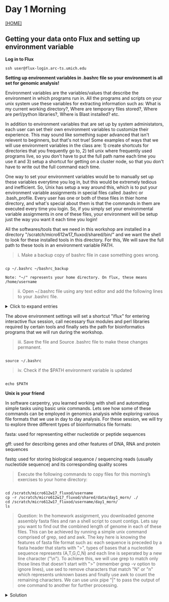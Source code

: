 # Day 1 Morning
[[HOME]](https://github.com/alipirani88/Comparative_Genomics/blob/master/README.md)

## Getting your data onto Flux and setting up environment variable

**Log in to Flux**

```
ssh user@flux-login.arc-ts.umich.edu
```

<!-- **Set up your .bashrc file so your environment is all set for genomic analysis!** -->

**Setting up environment variables in .bashrc file so your environment is all set for genomic analysis!**

Environment variables are the variables/values that describe the environment in which programs run in. All the programs and scripts on your unix system use these variables for extracting information such as: What is my current working directory?, Where are temporary files stored?, Where are perl/python libraries?, Where is Blast installed? etc. 

In addition to environment variables that are set up by system administators, each user can set their own environment variables to customize their experience. This may sound like something super advanced that isn't relevent to beginners, but that's not true! Some examples of ways that we will use environment variables in the class are: 1) create shortcuts for directories that you frequently go to, 2) tell unix where frequently used programs live, so you don't have to put the full path name each time you use it and 3) setup a shortcut for getting on a cluster node, so that you don't have to write out the full command each time.

One way to set your environment variables would be to manually set up these variables everytime you log in, but this would be extremely tedious and inefficient. So, Unix has setup a way around this, which is to put your environment variable assignments in special files called .bashrc or .bash_profile. Every user has one or both of these files in thier home directory, and what's special about them is that the commands in them are executed every time you login. So, if you simply set your environmental variable assignments in one of these files, your environment will be setup just the way you want it each time you login!

All the softwares/tools that we need in this workshop are installed in a directory "/scratch/micro612w17_fluxod/shared/bin/" and we want the shell to look for these installed tools in this directory. For this, We will save the full path to these tools in an environment variable PATH.

>i. Make a backup copy of bashrc file in case something goes wrong. 
	
```

cp ~/.bashrc ~/bashrc_backup

Note: "~/" represents your home directory. On flux, these means /home/username

```
	
>ii. Open ~/.bashrc file using any text editor and add the following lines to your .bashrc file.

<details>
  <summary>Click to expand entries</summary>
  
```
## Micro612 Workshop ENV

#Aliases
alias iflux='qsub -I -V -l nodes=1:ppn=1,mem=4000mb,walltime=1:00:00:00 -q fluxod -l qos=flux -A micro612w17_fluxod'

# Flux Modules
module load python-anaconda2/latest
module load perl-modules

# Perl Libraries
export PERL5LIB=/scratch/micro612w17_fluxod/shared/bin/PAGIT/lib:/scratch/micro612w17_fluxod/shared/bin/vcftools_0.1.12b/perl:$PERL5LIB
export PERL5LIB=/scratch/micro612w17_fluxod/shared/perl_libs:$PERL5LIB

# Bioinformatics Tools
export PATH=$PATH:/scratch/micro612w17_fluxod/shared/bin/mauve_snapshot_2015-02-13/linux-x64/
export PATH=$PATH:/scratch/micro612w17_fluxod/shared/bin/blast/bin/
export PATH=$PATH:/scratch/micro612w17_fluxod/shared/bin/vcftools_0.1.12b/perl/
export PATH=$PATH:/scratch/micro612w17_fluxod/shared/bin/tabix-0.2.6/
export PATH=$PATH:/scratch/micro612w17_fluxod/shared/bin/bwa-0.7.12/
export PATH=$PATH:/scratch/micro612w17_fluxod/shared/bin/Trimmomatic/
export PATH=$PATH:/scratch/micro612w17_fluxod/shared/bin/bcftools-1.2/
export PATH=$PATH:/scratch/micro612w17_fluxod/shared/bin/samtools-1.2/
export PATH=$PATH:/scratch/micro612w17_fluxod/shared/bin/sratoolkit/bin/
export PATH=$PATH:/scratch/micro612w17_fluxod/shared/bin/Spades/bin/
export PATH=$PATH:/scratch/micro612w17_fluxod/shared/bin/FastQC/
export PATH=$PATH:/scratch/micro612w17_fluxod/shared/bin/GenomeAnalysisTK-3.3-0/
export PATH=$PATH:/scratch/micro612w17_fluxod/shared/bin/picard-tools-1.130/
export PATH=$PATH:/scratch/micro612w17_fluxod/shared/bin/qualimap_v2.1/
export PATH=$PATH:/scratch/micro612w17_fluxod/shared/bin/vcftools_0.1.12b/bin/
export PATH=$PATH:/scratch/micro612w17_fluxod/shared/bin/snpEff/
export PATH=$PATH:/scratch/micro612w17_fluxod/shared/bin/PAGIT/ABACAS/
export PATH=$PATH:/scratch/micro612w17_fluxod/shared/bin/blast-2.2.26/bin/
export PATH=$PATH:/scratch/micro612w17_fluxod/shared/bin/quast/
export PATH=$PATH:/scratch/micro612w17_fluxod/shared/bin/MUMmer3.23/

```

</details>

The above environment settings will set a shortcut "iflux" for entering interactive flux session, call necessary flux modules and perl libraries required by certain tools and finally sets the path for bioinformatics programs that we will run during the workshop.

>iii. Save the file and Source .bashrc file to make these changes permanent.

```

source ~/.bashrc

```

>iv. Check if the $PATH environment variable is updated

```

echo $PATH

```


<!-- Check the dependencies Pending
tree file system Pending
-->


**Unix is your friend**


In software carpentry, you learned working with shell and automating simple tasks using basic unix commands. Lets see how some of these commands can be employed in genomics analysis while exploring various file formats that we use in day to day analysis. For these session, we will try to explore three different types of bioinformatics file formats: 

fasta: used for representing either nucleotide or peptide sequences

gff: used for describing genes and other features of DNA, RNA and protein sequences

fastq: used for storing biological sequence / sequencing reads (usually nucleotide sequence) and its corresponding quality scores

> Execute the following commands to copy files for this morning’s exercises to your home directory: 

```

cd /scratch/micro612w17_fluxod/username
cp -r /scratch/micro612w17_fluxod/shared/data/day1_morn/ ./
cd /scratch/micro612w17_fluxod/username/day1_morn/
ls

```

> Question: In the homework assignment, you downloaded genome assembly fasta files and ran a shell script to count contigs. Lets say you want to find out the combined length of genome in each of these files. This can be achieved by running a simple unix command comprised of grep, sed and awk. The key here is knowing the features of fasta file format such as: each sequence is preceded by a fasta header that starts with ">", types of bases that a nucleotide sequence represents (A,T,G,C,N) and each line is seperated by a new line character ("\n"). To achieve this, we will use grep to match only those lines that doesn't start with ">" (remember grep -v option to ignore lines), use sed to remove characters that match "N" or "n" which represents unknown bases and finally use awk to count the remaining characters. We can use unix pipe "|" to pass the output of one command to another for further processing.


<details>
  <summary>Solution</summary>
```

grep -v '^>' filename.fasta | sed 's/[N,n]//g' | awk -F '\n' '{sum += length} END {print sum}'


Note:

- The sign "^" inside the grep pattern represents any pattern that starts with ">" and -v asks grep to ignore those lines.
- Use "|" to pass these lines to sed. sed stands for stream editor and can be used to parse, transform and replace text. Here, we are removing the characters "N" or "n" and keeping only "A,T,G,C" bases
- awk consists of three blocks: The first block (-F '\n') tells awk how each line is seperated from each other using a field seperator, the second block will keep counting characters in a line (using awk's default option "length") and save it in a variable "sum" and when it runs through all the lines in a stream, the third block will print the value of sum which represents total bases in a fasta file.

```

</details>

The GFF (General Feature Format) format is a tab-seperated file and consists of one line per feature, each containing 9 columns of data.

column 1: seqname - name of the genome or contig or scaffold

column 2: source - name of the program that generated this feature, or the data source (database or project name)

column 3: feature - feature type name, e.g. Gene, exon, CDS, rRNA, tRNA, CRISPR, etc.

column 4: start - Start position of the feature, with sequence numbering starting at 1.

column 5: end - End position of the feature, with sequence numbering starting at 1.

column 6: score - A floating point value.

column 7: strand - defined as + (forward) or - (reverse).

column 8: frame - One of '0', '1' or '2'. '0' indicates that the first base of the feature is the first base of a codon, '1' that the second base is the first base of a codon, and so on..

column 9: attribute - A semicolon-separated list of tag-value pairs, providing additional information about each feature such as gene name, product name etc.

> Use less to explore first few lines of a gff file sample.gff

```

less sample.gff

```

Note: lines starting with pound sign "#" represent comments and are used to document extra information about the features.

You will notice that the GFF format follows version 3 specifications("##gff-version 3"), followed by genome name("#Genome: 1087440.3|Klebsiella pneumoniae subsp. pneumoniae KPNIH1"), date("#Date:02/09/2017") when it was generated, contig name("##sequence-region") and finally tab-seperated lines describing features.

> Question: Suppose, you want to find out the number of annotated features in a gff file. how will you achieve this using grep and wc?

<details>
  <summary>Solution</summary>
```
grep -v '^#' sample.gff | wc -l
```
</details>

> Question: How about couting the number of rRNA features in a gff file using grep, awk and wc? Note: Awk is a very powerful utility for working with columns in a file. 

<details>
  <summary>Solution</summary>
```

grep -v '^#' sample.gff | awk -F '\t' '{print $3}' | grep 'rRNA' | wc -l

Or number of CDS or tRNA features?
grep -v '^#' sample.gff | awk -F '\t' '{print $3}' | grep 'CDS' | wc -l
grep -v '^#' sample.gff | awk -F '\t' '{print $3}' | grep 'tRNA' | wc -l

Note: In the above command, we are trying to search lines that doesn't starts with "#" and extracting feature information from third column.

```
</details>

If for some reason you find awk daunting or too long, you can use "cut" command directly to extract specific columns.

<details>
  <summary>Solution</summary>
```
cut -f 3 sample.gff | grep 'rRNA' | wc -l

Or number of CDS or tRNA features?
cut -f 3 sample.gff | grep 'CDS' | wc -l
cut -f 3 sample.gff | grep 'tRNA' | wc -l

```
</details>

> Question: Try counting the number of features on a "+" and "-" strand.

As soon as you receive your sample data from sequencing centre, the first thing you do is check its quality using a quality control tool such as FastQC. But before carrying out extensive QC, you can run a bash "one-liner" to get some basic statistics about the raw reads. These one-liners are great examples for how a set of simple (relatively) Unix commands can be piped together to do really useful things.

Run the following command to print total number of reads in each file, total number of unique reads, percentage of unique reads, most abundant sequence(useful to find adapter sequences or contamination), its frequency, and frequency of that sequence as a proportion of the total reads.

```
for i in *.gz; do zcat $i | awk '((NR-2)%4==0){read=$1;total++;count[read]++}END{for(read in count){if(!max||count[read]>max) {max=count[read];maxRead=read};if(count[read]==1){unique++}};print total,unique,unique*100/total,maxRead,count[maxRead],count[maxRead]*100/total}'; done
```

You can find more of such super useful bash one-liners at Stephen Turner's github [page.](https://github.com/stephenturner/oneliners). You can also use some pre-written unix utilities and tools such as [seqtk](https://github.com/lh3/seqtk), [bioawk](https://github.com/lh3/bioawk) and [fastx](http://hannonlab.cshl.edu/fastx_toolkit/) which comes in handy while extracting complex information from fasta and fastq files and are optimized to be insanely fast.


## Quality Control using [FastQC](http://www.bioinformatics.babraham.ac.uk/projects/fastqc/ "FastQC homepage")
[[back to top]](https://github.com/alipirani88/Comparative_Genomics/blob/master/day1_morning/README.md)
[[HOME]](https://github.com/alipirani88/Comparative_Genomics/blob/master/README.md)

Now we will run FastQC on these raw data to assess its quality. FastQC is a quality control tool that reads in sequence data in a variety of formats(fastq, bam, sam) and can either provide an interactive application to review the results or create an HTML based report which can be integrated into any pipeline. It is generally the first step that you take upon receiving the sequence data from sequencing facility to get a quick sense of its quality and whether it exhibits any unusual properties (e.g. contamination or unexpected biological features)

>ii. In your day1_morn directory, create a new directory for saving FastQC results.

```
mkdir Rush_KPC_266_FastQC_results
mkdir Rush_KPC_266_FastQC_results/before_trimmomatic
```

>iii. Verify that FastQC is in your path by invoking it from command line.

```
fastqc -h
```

FastQC can be run in two modes: "command line" or as a GUI (graphical user interface). We will be using command line version of it.

>iv. Get an interactive cluster node to start running programs. Use the shortcut that we created in .bashrc file for getting into interactive flux session.

```
iflux
```

>v. Run FastQC to generate quality report of sequence reads.

```
fastqc -o Rush_KPC_266_FastQC_results/before_trimmomatic/ Rush_KPC_266_1_combine.fastq.gz Rush_KPC_266_2_combine.fastq.gz --extract
```

This will generate two results directory, Rush_KPC_266_1_combine_fastqc and Rush_KPC_266_2_combine_fastqc in output folder provided with -o flag. 
The summary.txt file in these directories indicates if the data passed different quality control tests in text format.
You can visualize and assess the quality of data by opening html report in a local browser.

>vi. Exit your cluster node so you don’t waste cluster resources and $$$!

>vii. Download the FastQC report to your home computer to examine

```
sftp username@flux-login.arc-ts.umich.edu
cd /scratch/micro612w17_fluxod/username/day1_morn/Rush_KPC_266_FastQC_results/before_trimmomatic/
get Rush_KPC_266_1_combine_fastqc.html
get Rush_KPC_266_2_combine_fastqc.html

or use scp.

scp username@flux-xfer.arc-ts.umich.edu:/scratch/micro612w17_fluxod/username/day1_morn/Rush_KPC_266_FastQC_results/before_trimmomatic/*.html /path-to-local-directory/
```

The analysis in FastQC is broken down into a series of analysis modules. The left hand side of the main interactive display or the top of the HTML report show a summary of the modules which were run, and a quick evaluation of whether the results of the module seem entirely normal (green tick), slightly abnormal (orange triangle) or very unusual (red cross). 

![alt tag](https://github.com/alipirani88/Comparative_Genomics/blob/master/_img/day1_morning/1.png)

Lets first look at the quality drop(per base sequence quality graph) at the end of "Per Base Sequence Quality" graph. This degredation of quality towards the end of reads is commonly observed in illumina samples. The reason for this drop is that as the number of sequencing cycles performed increases, the average quality of the base calls, as reported by the Phred Scores produced by the sequencer falls. 

Next, lets check the overrepresented sequences graph and the kind of adapters that were used for sequencing these samples (Truseq or Nextera) which comes in handy while indicating the adapter database during downstream filtering step.

![alt tag](https://github.com/alipirani88/Comparative_Genomics/blob/master/_img/day1_morning/2.png)

Check out [this](https://sequencing.qcfail.com/articles/loss-of-base-call-accuracy-with-increasing-sequencing-cycles/) for more detailed explaination as to why quality drops with increasing sequencing cycles.

> [A video FastQC walkthrough created by FastQC developers](https://www.youtube.com/watch?v=bz93ReOv87Y "FastQC video") 

## Quality Trimming using [Trimmomatic](http://www.usadellab.org/cms/?page=trimmomatic "Trimmomatic Homepage")
[[back to top]](https://github.com/alipirani88/Comparative_Genomics/blob/master/day1_morning/README.md)
[[HOME]](https://github.com/alipirani88/Comparative_Genomics/blob/master/README.md)

Filtering out problematic sequences within a dataset is inherently a trade off between sensitivity (ensuring all contaminant sequences are removed) and specificity (leaving all non-contaminant sequence data intact). Adapter and other technical contaminants can potentially occur in any location within the reads.(start, end, read-through, partial adapter sequences)

Trimmomatic is a tool that tries to search these potential contaminant/adapter sequence within the read at all the possible locations. It takes advantage of the added evidence available in paired-end dataset. In paired-end data, read-through/adapters can occur on both the forward and reverse reads of a particular fragment in the same position. Since the fragment was entirely sequenced from both ends, the non-adapter portion of the forward and reverse reads will be reverse-complements of each other. This strategy of searching for contaminant in both the reads is called 'palindrome' mode. 
For more information on how Trimmomatic tries to achieve this, Please refer [this](http://www.usadellab.org/cms/uploads/supplementary/Trimmomatic/TrimmomaticManual_V0.32.pdf) manual.

Now we will run Trimmomatic on these raw data to remove low quality reads as well as adapters. 

>i. Get an interactive cluster node to start running programs

```
qsub -I -V -l nodes=1:ppn=4,mem=16000mb,walltime=1:00:00:00 -q fluxod -l qos=flux -A micro612w17_fluxod
```

Change your directory to day1_morn

```
cd /scratch/micro612w17_fluxod/username/day1_morn/
```

>ii. Create these output directories in your day1_morn folder to save trimmomatic results

```
mkdir Rush_KPC_266_trimmomatic_results
```

>iii. Load latest version of java and try to invoke trimmomatic from command line.

```
module load lsa java/1.8.0

java -jar /scratch/micro612w17_fluxod/shared/bin/Trimmomatic/trimmomatic-0.33.jar –h
```

>iv. Run the below trimmomatic commands on raw reads.

```
time java -jar /scratch/micro612w17_fluxod/shared/bin/Trimmomatic/trimmomatic-0.33.jar PE Rush_KPC_266_1_combine.fastq.gz Rush_KPC_266_2_combine.fastq.gz Rush_KPC_266_trimmomatic_results/forward_paired.fq.gz Rush_KPC_266_trimmomatic_results/forward_unpaired.fq.gz Rush_KPC_266_trimmomatic_results/reverse_paired.fq.gz Rush_KPC_266_trimmomatic_results/reverse_unpaired.fq.gz ILLUMINACLIP:/scratch/micro612w17_fluxod/shared/bin/Trimmomatic/adapters/TruSeq3-PE.fa:2:30:10:8:true SLIDINGWINDOW:4:15 MINLEN:40 HEADCROP:0
```

![alt tag](https://github.com/alipirani88/Comparative_Genomics/blob/master/_img/day1_morning/trimm_parameters.png)

First, Trimmomatic searches for any matches between the reads and adapters. Short sections(2 bp) of each adapters determined by seed misMatch parameter are tested in each possible position within the reads. If it finds a perfect match, the full alignment is scored to see if the adaptor is truly present. The advantage here is that the full alignment is calculated only when there is a perfect seed match which results in considerable efficiency gains. So, When it finds a match, it moves forward with full alignment and when the match reaches 10 bp determined by simpleClipThreshold, it finally trims off the adapter from reads.  

Quoting Trimmomatic:

"'Palindrome' trimming is specifically designed for the case of 'reading through' a short fragment into the adapter sequence on the other end. In this approach, the appropriate adapter sequences are 'in silico ligated' onto the start of the reads, and the combined adapter+read sequences, forward and reverse are aligned. If they align in a manner which indicates 'read- through' i.e atleast 30 bp match, the forward read is clipped and the reverse read dropped (since it contains no new data)."

>v. Now create new directories in day1_morn folder and Run FastQC on these trimmomatic results.

```
mkdir Rush_KPC_266_FastQC_results/after_trimmomatic

fastqc -o Rush_KPC_266_FastQC_results/after_trimmomatic/ Rush_KPC_266_trimmomatic_results/forward_paired.fq.gz Rush_KPC_266_trimmomatic_results/reverse_paired.fq.gz --extract
```

Get these html reports to local system.
```
sftp username@flux-login.arc-ts.umich.edu
cd /scratch/micro612w17_fluxod/username/day1_morn/Rush_KPC_266_FastQC_results/after_trimmomatic/
get forward_paired.fq_fastqc.html
get reverse_paired.fq_fastqc.html

or use scp 

scp username@flux-xfer.arc-ts.umich.edu:/scratch/micro612w17_fluxod/username/day1_morn/Rush_KPC_266_FastQC_results/after_trimmomatic/*.html /path-to-local-directory/
```

![alt tag](https://github.com/alipirani88/Comparative_Genomics/blob/master/_img/day1_morning/3.png)

After running Trimmomatic, you should notice that the sequence quality improved and now doesn't contain any contaminants/adapters.

Next, take a look at the per base sequence content graph, and notice that the head bases(~9 bp) are slightly imbalanced. In a perfect scenario, each nucleotide content should run parallel to each other, and should be reflective of the overall A/C/T/G content of your input sequence. 

Quoting FastQC:
	"It's worth noting that some types of library will always produce biased sequence composition, normally at the start of the read. Libraries produced by priming using random hexamers (including nearly all RNA-Seq libraries) and those which were fragmented using transposases inherit an intrinsic bias in the positions at which reads start. This bias does not concern an absolute sequence, but instead provides enrichment of a number of different K-mers at the 5' end of the reads. Whilst this is a true technical bias, it isn't something which can be corrected by trimming and in most cases doesn't seem to adversely affect the downstream analysis. It will however produce a warning or error in this module."

This doesn't look very bad but you can remove the red cross sign by trimming these imbalanced head bases using HEADCROP:9 flag in the above command.

>vi. Lets Run trimmomatic again with headcrop 9 and save it in a different directory called Rush_KPC_266_trimmomatic_results_with_headcrop/

```
mkdir Rush_KPC_266_trimmomatic_results_with_headcrop/

time java -jar /scratch/micro612w17_fluxod/shared/bin/Trimmomatic/trimmomatic-0.33.jar PE Rush_KPC_266_1_combine.fastq.gz Rush_KPC_266_2_combine.fastq.gz Rush_KPC_266_trimmomatic_results_with_headcrop/forward_paired.fq.gz Rush_KPC_266_trimmomatic_results_with_headcrop/forward_unpaired.fq.gz Rush_KPC_266_trimmomatic_results_with_headcrop/reverse_paired.fq.gz Rush_KPC_266_trimmomatic_results_with_headcrop/reverse_unpaired.fq.gz ILLUMINACLIP:/scratch/micro612w17_fluxod/shared/bin/Trimmomatic/adapters/TruSeq3-PE.fa:2:30:10:8:true SLIDINGWINDOW:4:20 MINLEN:40 HEADCROP:9
```

>vii. Run FastQC 'one last time' on updated trimmomatic results with headcrop and check report on your local computer

```
mkdir Rush_KPC_266_FastQC_results/after_trimmomatic_headcrop/
fastqc -o Rush_KPC_266_FastQC_results/after_trimmomatic_headcrop/ --extract -f fastq Rush_KPC_266_trimmomatic_results_with_headcrop/forward_paired.fq.gz Rush_KPC_266_trimmomatic_results_with_headcrop/reverse_paired.fq.gz
```
Download the reports again and see the difference.
```
sftp username@flux-login.arc-ts.umich.edu
cd /scratch/micro612w17_fluxod/username/day1_morn/Rush_KPC_266_FastQC_results/after_trimmomatic_headcrop/
get forward_paired.fq_fastqc.html
get reverse_paired.fq_fastqc.html

or use scp

scp username@flux-xfer.arc-ts.umich.edu:/scratch/micro612w17_fluxod/username/day1_morn/Rush_KPC_266_FastQC_results/after_trimmomatic_headcrop/*.html /path-to-local-directory/
```

The red cross sign disappeared!

Lets have a look at one of the Bad Illumina data example [here](http://www.bioinformatics.babraham.ac.uk/projects/fastqc/bad_sequence_fastqc.html)

[[back to top]](https://github.com/alipirani88/Comparative_Genomics/blob/master/day1_morning/README.md)
[[HOME]](https://github.com/alipirani88/Comparative_Genomics/blob/master/README.md)
